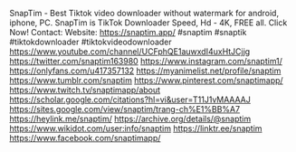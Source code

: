 SnapTim - Best Tiktok video downloader without watermark for android, iphone, PC. SnapTim is TikTok Downloader Speed, Hd - 4K, FREE all. Click Now!
Contact: 
Website: https://snaptim.app/
#snaptim #snaptik #tiktokdownloader #tiktokvideodownloader 
https://www.youtube.com/channel/UCFphQE1auwxdI4uxHtJCjjg
https://twitter.com/snaptim163980
https://www.instagram.com/snaptim1/
https://onlyfans.com/u417357132
https://myanimelist.net/profile/snaptim
https://www.tumblr.com/snaptim
https://www.pinterest.com/snaptimapp/
https://www.twitch.tv/snaptimapp/about
https://scholar.google.com/citations?hl=vi&user=T11J1vMAAAAJ
https://sites.google.com/view/snaptim/trang-ch%E1%BB%A7
https://heylink.me/snaptim/
https://archive.org/details/@snaptim
https://www.wikidot.com/user:info/snaptim
https://linktr.ee/snaptim
https://www.facebook.com/snaptimapp/